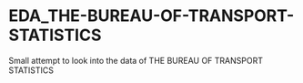 # EDA_THE-BUREAU-OF-TRANSPORT-STATISTICS
Small attempt to look into the data of THE BUREAU OF TRANSPORT STATISTICS
